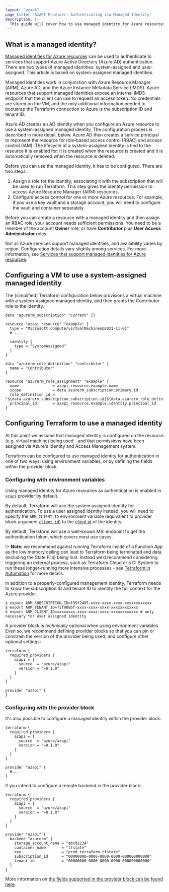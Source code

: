 ```yaml
---
layout: "azapi"
page_title: "AzAPI Provider: Authenticating via Managed Identity"
description: |-
  This guide will cover how to use managed identity for Azure resources as authentication for the AzAPI Provider.
---
```


## What is a managed identity?

[Managed identities for Azure resources](https://docs.microsoft.com/en-us/azure/active-directory/managed-identities-azure-resources/overview) can be used to authenticate to services that support Azure Active Directory (Azure AD) authentication. There are two types of managed identities: system-assigned and user-assigned. This article is based on system-assigned managed identities.

Managed identities work in conjunction with Azure Resource Manager (ARM), Azure AD, and the Azure Instance Metadata Service (IMDS). Azure resources that support managed identities expose an internal IMDS endpoint that the client can use to request an access token. No credentials are stored on the VM, and the only additional information needed to bootstrap the Terraform connection to Azure is the subscription ID and tenant ID.

Azure AD creates an AD identity when you configure an Azure resource to use a system-assigned managed identity. The configuration process is described in more detail, below. Azure AD then creates a service principal to represent the resource for role-based access control (RBAC) and access control (IAM). The lifecycle of a system-assigned identity is tied to the resource it is enabled for: it is created when the resource is created and it is automatically removed when the resource is deleted.

Before you can use the managed identity, it has to be configured. There are two steps:

1. Assign a role for the identity, associating it with the subscription that will be used to run Terraform. This step gives the identity permission to access Azure Resource Manager (ARM) resources.
1. Configure access control for one or more Azure resources. For example, if you use a key vault and a storage account, you will need to configure the vault and container separately.

Before you can create a resource with a managed identity and then assign an RBAC role, your account needs sufficient permissions. You need to be a member of the account **Owner** role, or have **Contributor** plus **User Access Administrator** roles.

Not all Azure services support managed identities, and availability varies by region. Configuration details vary slightly among services. For more information, see [Services that support managed identities for Azure resources](https://docs.microsoft.com/en-us/azure/active-directory/managed-identities-azure-resources/services-support-managed-identities).

## Configuring a VM to use a system-assigned managed identity

The (simplified) Terraform configuration below provisions a virtual machine with a system-assigned managed identity, and then grants the Contributor role to the identity.

```hcl
data "azurerm_subscription" "current" {}

resource "azapi_resource" "example" {
  type = "Microsoft.Compute/virtualMachines@2021-11-01"
  # ...

  identity {
    type = "SystemAssigned"
  }
}

data "azurerm_role_definition" "contributor" {
  name = "Contributor"
}

resource "azurerm_role_assignment" "example" {
  name               = azapi_resource.example.name
  scope              = data.azurerm_subscription.primary.id
  role_definition_id = "${data.azurerm_subscription.subscription.id}${data.azurerm_role_definition.contributor.id}"
  principal_id       = azapi_resource.example.identity.principal_id
}
```

## Configuring Terraform to use a managed identity

At this point we assume that managed identity is configured on the resource (e.g. virtual machine) being used - and that permissions have been assigned via Azure's Identity and Access Management system.

Terraform can be configured to use managed identity for authentication in one of two ways: using environment variables, or by defining the fields within the provider block.

### Configuring with environment variables

Using managed identity for Azure resources as authentication is enabled in `azapi` provider by default.

By default, Terraform will use the system assigned identity for authentication. To use a user assigned identity instead, you will need to specify the `ARM_CLIENT_ID` environment variable (equivalent to provider block argument [`client_id`](https://registry.terraform.io/providers/azure/azapi/latest/docs#client_id)) to the [client id](https://registry.terraform.io/providers/hashicorp/azurerm/latest/docs/resources/user_assigned_identity#client_id) of the identity.

By default, Terraform will use a well-known MSI endpoint to get the authentication token, which covers most use cases. 

!> **Note:** we recommend against running Terraform inside of a Function App as the low memory ceiling can lead to Terraform being terminated and data (including the State File) being lost. Instead we’d recommend considering triggering an external process, such as Terraform Cloud or a CI System to run these longer-running more intensive processes - see [Terraform in Automation](https://learn.hashicorp.com/tutorials/terraform/automate-terraform) for more details.

In addition to a properly-configured management identity, Terraform needs to know the subscription ID and tenant ID to identify the full context for the Azure provider.

```shell
$ export ARM_SUBSCRIPTION_ID=159f2485-xxxx-xxxx-xxxx-xxxxxxxxxxxx
$ export ARM_TENANT_ID=72f988bf-xxxx-xxxx-xxxx-xxxxxxxxxxxx
$ export ARM_CLIENT_ID=xxxxxxxx-xxxx-xxxx-xxxx-xxxxxxxxxxxx # only necessary for user assigned identity
```

A provider block is _technically_ optional when using environment variables. Even so, we recommend defining provider blocks so that you can pin or constrain the version of the provider being used, and configure other optional settings:

```hcl
terraform {
  required_providers {
    azapi = {
      source  = "azure/azapi"
      version = "=0.1.0"
    }
  }
}

provider "azapi" {
}
```

### Configuring with the provider block

It's also possible to configure a managed identity within the provider block:

```hcl
terraform {
  required_providers {
    azapi = {
      source  = "azure/azapi"
      version = "=0.1.0"
    }
  }
}

provider "azapi" {
  #...
}
```

If you intend to configure a remote backend in the provider block:

```hcl
terraform {
  required_providers {
    azapi = {
      source  = "azure/azapi"
      version = "=0.1.0"
    }
  }
}

provider "azapi" {
  backend "azurerm" {
    storage_account_name = "abcd1234"
    container_name       = "tfstate"
    key                  = "prod.terraform.tfstate"
    subscription_id      = "00000000-0000-0000-0000-000000000000"
    tenant_id            = "00000000-0000-0000-0000-000000000000"
  }
}
```

More information on [the fields supported in the provider block can be found here](../index.html#argument-reference).

<!-- it's not clear to me that we even need this info; it seems like this is the sort of thing you'd know about if you needed it.

